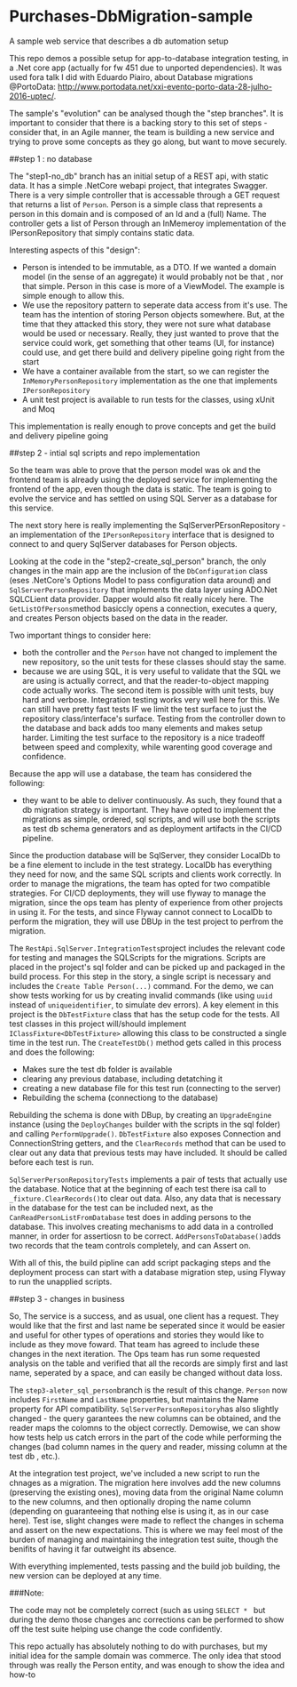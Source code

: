 # Purchases-DbMigration-sample
A sample web service that describes a db automation setup

This repo demos a possible setup for app-to-database integration testing, in a .Net core app (actually for fw 451 due to unported dependencies). It was used fora talk I did with Eduardo Piairo, about Database migrations @PortoData: http://www.portodata.net/xxi-evento-porto-data-28-julho-2016-uptec/. 

The sample's "evolution" can be analysed though the "step branches". It is important to consider that there is a backing story to this set of steps - consider that, in an Agile manner, the team is building a new service and trying to prove some concepts as they go along, but want to move securely.

##step 1 : no database

The "step1-no_db" branch has an initial setup of a REST api, with static data. It has a simple .NetCore webapi project, that integrates Swagger. There is a very simple controller that is accessable through a GET request that returns a list of `Person`. Person is a simple class that represents a person in this domain and is composed of an Id and a (full) Name. The controller gets a list of Person through an InMemeroy implementation of the IPersonRepository that simply contains static data.

Interesting aspects of this "design":
 - Person is intended to be immutable, as a DTO. If we wanted a domain model (in the sense of an aggregate) it would probably not be that , nor that simple. Person in this case is more of a ViewModel. The example is simple enough to allow this.
 - We use the repository pattern to seperate data access from it's use. The team has the intention of storing Person objects somewhere. But, at the time that they attacked this story, they were not sure what database would be used or necessary. Really, they just wanted to prove that the service could work, get something that other teams (UI, for instance) could use, and get there build and delivery pipeline going right from the start
 - We have a container available from the start, so we can register the `InMemoryPersonRepository` implementation as the one that implements `IPersonRepository`
 - A unit test project is available to run tests for the classes, using xUnit and Moq

This implementation is really enough to prove concepts and get the build and delivery pipeline going

##step 2 - intial sql scripts and repo implementation

So the team was able to prove that the person model was ok and the frontend team is already using the deployed service for implementing the frontend of the app, even though the data is static. The team is going to evolve the service and has settled on using SQL Server as a database for this service.

The next story here is really implementing the SqlServerPErsonRepository - an implementation of the `IPersonRepository` interface that is designed to connect to and query SqlServer databases for Person objects.

Looking at the code in the "step2-create_sql_person" branch, the only changes in the main app are the inclusion of the `DbConfiguration` class (eses .NetCore's Options Model to pass configuration data around) and `SqlServerPersonRepository` that implements the data layer using ADO.Net SQLCLient data provider. Dapper would also fit really nicely here. The `GetListOfPersons`method basiccly opens a connection, executes a query, and creates Person objects based on the data in the reader.

Two important things to consider here: 
- both the controller and the `Person` have not changed to implement the new repository, so the unit tests for these classes should stay the same.
- because we are using SQL, it is very useful to validate that the SQL we are using is actually correct, and that the reader-to-object mapping code actually works. The second item is possible with unit tests, buy hard and verbose. Integration testing works very well here for this. We can still have pretty fast tests IF we limit the test surface to just the repository class/interface's surface. Testing from the controller down to the database and back adds too many elements and makes setup harder. Limiting the test surface to the repository is a nice tradeoff between speed and complexity, while warenting good coverage and confidence.

Because the app will use a database, the team has considered the following:
- they want to be able to deliver continuously. As such, they found that a db migration strategy is important. They have opted to implement the migrations as simple, ordered, sql scripts, and will use both the scripts as test db schema generators and as deployment artifacts in the CI/CD pipeline.

Since the production database will be SqlServer, they consider LocalDb to be a fine element to include in the test strategy. LocalDb has everything they need for now, and the same SQL scripts and clients work correctly. In order to manage the migrations, the team has opted for two compatible strategies. For CI/CD deployments, they will use flyway to manage the migration, since the ops team has plenty of experience from other projects in using it. For the tests, and since Flyway cannot connect to LocalDb to perform the migration, they will use DBUp in the test project to perfrom the migration.

The `RestApi.SqlServer.IntegrationTests`project includes the relevant code for testing and manages the SQLScripts for the migrations. Scripts are placed in the project's sql folder and can be picked up and packaged in the build process. For this step in the story, a single script is necessary and includes the `Create Table Person(...)` command. For the demo, we can show tests working for us by creating invalid commands (like using `uuid` instead of `uniqueidentifier`, to simulate dev errors). A key element in this project is the `DbTestFixture` class that has the setup code for the tests. All test classes in this project will/should implement `IClassFixture<DbTestFixture>` allowing this class to be constructed a single time in the test run. The `CreateTestDb()` method gets called in this process and does the following:
- Makes sure the test db folder is available
- clearing any previous database, including detatching it
- creating a new database file for this test run (connecting to the server)
- Rebuilding the schema (connectiong to the database)

Rebuilding the schema is done with DBup, by creating an `UpgradeEngine` instance (using the `DeployChanges` builder with the scripts in the sql folder) and calling `PerformUpgrade()`. `DbTestFixture` also exposes Connection and ConnectionString getters, and the `ClearRecords` method that can be used to clear out any data that previous tests may have included. It should be called before each test is run.

`SqlServerPersonRepositoryTests` implements a pair of tests that actually use the database. Notice that at the beginning of each test there isa call to `_fixture.ClearRecords()`to clear out data. Also, any data that is necessary in the database for the test can be included next, as the `CanReadPersonListFromDatabase` test does in adding persons to the database. This involves creating mechanisms to add data in a controlled manner, in order for assertiosn to be correct. `AddPersonsToDatabase()`adds two records that the team controls completely, and can Assert on.

With all of this, the build pipline can add script packaging steps and the deployment process can start with a database migration step, using Flyway to run the unapplied scripts.

##step 3 - changes in business

So, The service is a success, and as usual, one client has a request. They would like that the first and last name be seperated since it would be easier and useful for other types of operations and stories they would like to include as they move foward. That team has agreed to include these changes in the next iteration. The Ops team has run some requested analysis on the table and verified that all the records are simply first and last name, seperated by a space, and can easily be changed without data loss.

The `step3-aleter_sql_person`branch is the result of this change. `Person` now includes `FirstName` and `LastName` properties, but maintains the Name property for API compatibility. `SqlServerPersonRepository`has also slightly changed - the query garantees the new columns can be obtained, and the reader maps the colomns to the object correctly. Demowise, we can show how tests help us catch errors in the part of the code while performing the changes (bad column names in the query and reader, missing column at the test db , etc.).

At the integration test project, we've included a new script to run the chnages as a migration. The migration here involves add the new columns (preserving the existing ones), moving data from the original Name column to the new columns, and then optionally droping the name column (depending on guaranteeing that nothing else is using it, as in our case here). Test ise, slight changes were made to reflect the changes in schema and assert on the new expectations. This is where we may feel most of the burden of managing and maintaining the integration test suite, though the benifits of having it far outweight its absence.

With everything implemented, tests passing and the build job building, the new version can be deployed at any time.


###Note:

The code may not be completely correct (such as using `SELECT * ` but during the demo those changes anc corrections can be performed to show off the test suite helping use change the code confidently.

This repo actually has absolutely nothing to do with purchases, but my initial idea for the sample domain was commerce. The only idea that stood through was really the Person entity, and was enough to show the idea and how-to


